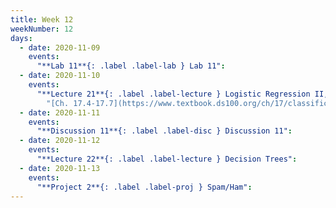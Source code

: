 ```yaml
---
title: Week 12
weekNumber: 12
days:
  - date: 2020-11-09
    events:
      "**Lab 11**{: .label .label-lab } Lab 11":
  - date: 2020-11-10
    events:
      "**Lecture 21**{: .label .label-lecture } Logistic Regression II, Classification":
        "[Ch. 17.4-17.7](https://www.textbook.ds100.org/ch/17/classification_log_reg.html)"
  - date: 2020-11-11
    events:
      "**Discussion 11**{: .label .label-disc } Discussion 11":
  - date: 2020-11-12
    events:
      "**Lecture 22**{: .label .label-lecture } Decision Trees":
  - date: 2020-11-13
    events:
      "**Project 2**{: .label .label-proj } Spam/Ham":
---
```

